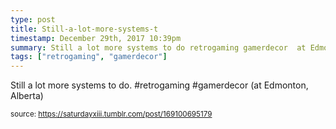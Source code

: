 ```yaml
---
type: post
title: Still-a-lot-more-systems-t
timestamp: December 29th, 2017 10:39pm
summary: Still a lot more systems to do retrogaming gamerdecor  at Edmonton Albertap 
tags: ["retrogaming", "gamerdecor"]
---
```

<a href="https://www.instagram.com/p/BdUKGd2HGCi/ "></a>
                                                                                          <div class="caption"><p>Still a lot more systems to do. #retrogaming #gamerdecor  (at Edmonton, Alberta)</p> </div>
                                    
                
                
                
                
                                
<small>source: https://saturdayxiii.tumblr.com/post/169100695179</small>